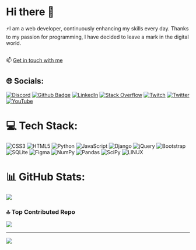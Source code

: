 # Hi there 👋

⚡I am a web developer, continuously enhancing my skills every day. Thanks to my passion for programming, I have decided to leave a mark in the digital world.
##
📫 [Get in touch with me](mailto:alprcrk@hotmail.com)
##

## 🌐 Socials:
[![Discord](https://img.shields.io/badge/Discord-%237289DA.svg?logo=discord&logoColor=white)](https://discord.gg/https://discord.gg/KRZkMtYzdS) 
[![Github Badge](https://img.shields.io/badge/-Github-000?style=quare&labelColor=000&logo=Github&logoColor=white&link=link)](https://alprcrk.github.io)  [![LinkedIn](https://img.shields.io/badge/LinkedIn-%230077B5.svg?logo=linkedin&logoColor=white)](https://linkedin.com/in/alprcrk) [![Stack Overflow](https://img.shields.io/badge/-Stackoverflow-FE7A16?logo=stack-overflow&logoColor=white)](https://stackoverflow.com/users/21053266) [![Twitch](https://img.shields.io/badge/Twitch-%239146FF.svg?logo=Twitch&logoColor=white)](https://twitch.tv/alprcrk) [![Twitter](https://img.shields.io/badge/Twitter-%231DA1F2.svg?logo=Twitter&logoColor=white)](https://twitter.com/alpercrk) [![YouTube](https://img.shields.io/badge/YouTube-%23FF0000.svg?logo=YouTube&logoColor=white)](https://youtube.com/@https://www.youtube.com/channel/UCXWCbw9hcILplTLb8a1wmyQ) 

# 💻 Tech Stack:
![CSS3](https://img.shields.io/badge/css3-%231572B6.svg?style=for-the-badge&logo=css3&logoColor=white) ![HTML5](https://img.shields.io/badge/html5-%23E34F26.svg?style=for-the-badge&logo=html5&logoColor=white) ![Python](https://img.shields.io/badge/python-3670A0?style=for-the-badge&logo=python&logoColor=ffdd54) ![JavaScript](https://img.shields.io/badge/javascript-%23323330.svg?style=for-the-badge&logo=javascript&logoColor=%23F7DF1E) ![Django](https://img.shields.io/badge/django-%23092E20.svg?style=for-the-badge&logo=django&logoColor=white) ![jQuery](https://img.shields.io/badge/jquery-%230769AD.svg?style=for-the-badge&logo=jquery&logoColor=white) ![Bootstrap](https://img.shields.io/badge/bootstrap-%23563D7C.svg?style=for-the-badge&logo=bootstrap&logoColor=white) ![SQLite](https://img.shields.io/badge/sqlite-%2307405e.svg?style=for-the-badge&logo=sqlite&logoColor=white) 	![Figma](https://img.shields.io/badge/figma-%23F24E1E.svg?style=for-the-badge&logo=figma&logoColor=white) ![NumPy](https://img.shields.io/badge/numpy-%23013243.svg?style=for-the-badge&logo=numpy&logoColor=white) ![Pandas](https://img.shields.io/badge/pandas-%23150458.svg?style=for-the-badge&logo=pandas&logoColor=white) ![SciPy](https://img.shields.io/badge/SciPy-%230C55A5.svg?style=for-the-badge&logo=scipy&logoColor=%white) ![LINUX](https://img.shields.io/badge/Linux-FCC624?style=for-the-badge&logo=linux&logoColor=black)
# 📊 GitHub Stats:
![](https://github-readme-stats.vercel.app/api/top-langs/?username=alprcrk&theme=blue-green&hide_border=false&include_all_commits=false&count_private=false&layout=compact)

### 🔝 Top Contributed Repo
![](https://github-contributor-stats.vercel.app/api?username=alprcrk&limit=5&theme=tokyonight&combine_all_yearly_contributions=true)


---
[![](https://visitcount.itsvg.in/api?id=alprcrk&icon=0&color=2)](https://visitcount.itsvg.in)

<!-- Proudly created with GPRM ( https://gprm.itsvg.in ) -->
